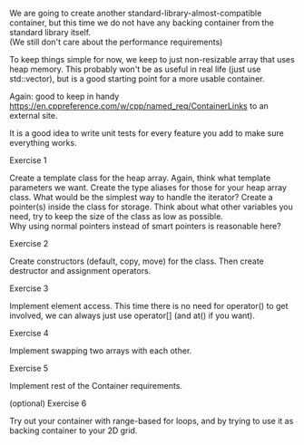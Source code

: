 We are going to create another standard-library-almost-compatible container, 
but this time we do not have any backing container from the standard library itself.  
(We still don't care about the performance requirements)

To keep things simple for now, we keep to just non-resizable array that uses 
heap memory.  This probably won't be as useful in real life (just use std::vector), 
but is a good starting point for a more usable container. 

Again:  good to keep in handy https://en.cppreference.com/w/cpp/named_req/ContainerLinks 
to an external site.

It is a good idea to write unit tests for every feature you add to make sure 
everything works.

 

Exercise 1

Create a template class for the heap array.  Again, think what template 
parameters we want.
Create the type aliases for those for your heap array class.  What would 
be the simplest way to handle the iterator?
Create a pointer(s) inside the class for storage.  Think about what other 
variables you need, try to keep the size of the class as low as possible.  
Why using normal pointers instead of smart pointers is reasonable here?


Exercise 2

Create constructors (default, copy, move) for the class.  Then create 
destructor and assignment operators.


Exercise 3

Implement element access.  This time there is no need for operator() to get 
involved, we can always just use operator[] (and at() if you want).

 
Exercise 4

Implement swapping two arrays with each other.

 
Exercise 5

Implement rest of the Container requirements.

 
(optional) Exercise 6

Try out your container with range-based for loops, and by trying to use 
it as backing container to your 2D grid.